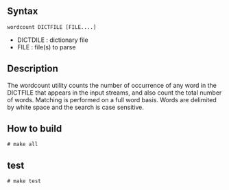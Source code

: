 
## Syntax

`wordcount DICTFILE [FILE....]`
* DICTDILE : dictionary file
* FILE : file(s) to parse

## Description

The wordcount utility counts the number of occurrence of any word in the DICTFILE that
appears in the input streams, and also count the total number of words. Matching is performed on a full word basis. Words are delimited by white space and the search is case sensitive.

## How to build

```
# make all
```

## test

```
# make test
```
